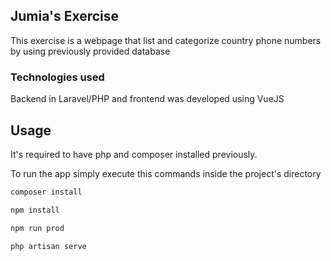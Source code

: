 
## Jumia's Exercise

This exercise is a webpage that list and categorize country phone numbers by using previously provided database 

### Technologies used

Backend in Laravel/PHP and frontend was developed using VueJS

## Usage

It's required to have php and composer installed previously.

To run the app simply execute this commands inside the project's directory

```bash
composer install
```
```bash
npm install
```
```bash
npm run prod
```
```bash
php artisan serve
```
